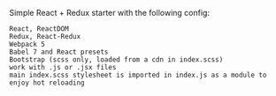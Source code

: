 Simple React + Redux starter with the following config:

    React, ReactDOM
    Redux, React-Redux
    Webpack 5
    Babel 7 and React presets
    Bootstrap (scss only, loaded from a cdn in index.scss)
    work with .js or .jsx files
    main index.scss stylesheet is imported in index.js as a module to enjoy hot reloading
